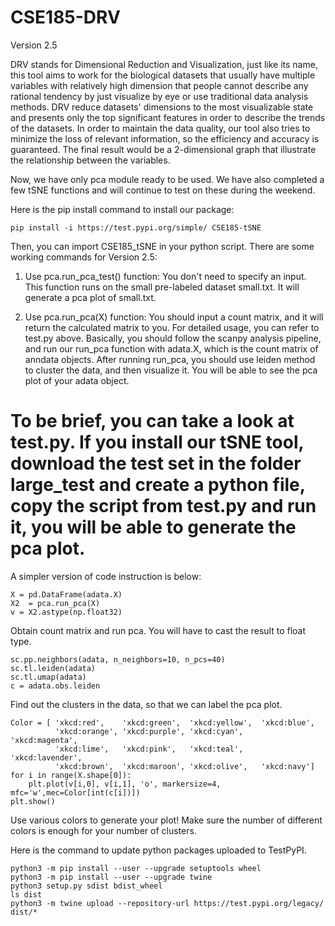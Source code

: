# CSE185-DRV
Version 2.5

DRV stands for Dimensional Reduction and Visualization, just like its name, this tool aims to work for the biological datasets that usually have multiple variables with relatively high dimension that people cannot describe any rational tendency by just visualize by eye or use traditional data analysis methods. DRV reduce datasets' dimensions to the most visualizable state and presents only the top significant features in order to describe the trends of the datasets. In order to maintain the data quality, our tool also tries to minimize the loss of relevant information, so the efficiency and accuracy is guaranteed. The final result would be a 2-dimensional graph that illustrate the relationship between the variables.

Now, we have only pca module ready to be used. We have also completed a few tSNE functions and will continue to test on these during the weekend.

Here is the pip install command to install our package:
```
pip install -i https://test.pypi.org/simple/ CSE185-tSNE
```
Then, you can import CSE185_tSNE in your python script.
There are some working commands for Version 2.5:

1. Use pca.run_pca_test() function: You don't need to specify an input. This function runs on the small pre-labeled dataset small.txt. It will generate a pca plot of small.txt. 

2. Use pca.run_pca(X) function: You should input a count matrix, and it will return the calculated matrix to you. For detailed usage, you can refer to test.py above. Basically, you should follow the scanpy analysis pipeline, and run our run_pca function with adata.X, which is the count matrix of anndata objects. After running run_pca, you should use leiden method to cluster the data, and then visualize it. You will be able to see the pca plot of your adata object.

# To be brief, you can take a look at test.py. If you install our tSNE tool, download the test set in the folder large_test and create a python file, copy the script from test.py and run it, you will be able to generate the pca plot.

A simpler version of code instruction is below:
```
X = pd.DataFrame(adata.X)
X2  = pca.run_pca(X)
v = X2.astype(np.float32)
```
Obtain count matrix and run pca. You will have to cast the result to float type.
```
sc.pp.neighbors(adata, n_neighbors=10, n_pcs=40)
sc.tl.leiden(adata)
sc.tl.umap(adata)
c = adata.obs.leiden
```
Find out the clusters in the data, so that we can label the pca plot.
```
Color = [ 'xkcd:red',    'xkcd:green',  'xkcd:yellow',  'xkcd:blue',
          'xkcd:orange', 'xkcd:purple', 'xkcd:cyan',    'xkcd:magenta',
          'xkcd:lime',   'xkcd:pink',   'xkcd:teal',    'xkcd:lavender',
          'xkcd:brown',  'xkcd:maroon', 'xkcd:olive',   'xkcd:navy']
for i in range(X.shape[0]):
    plt.plot(v[i,0], v[i,1], 'o', markersize=4, mfc='w',mec=Color[int(c[i])])
plt.show()
```
Use various colors to generate your plot! Make sure the number of different colors is enough for your number of clusters.

Here is the command to update python packages uploaded to TestPyPI.
```
python3 -m pip install --user --upgrade setuptools wheel
python3 -m pip install --user --upgrade twine
python3 setup.py sdist bdist_wheel
ls dist
python3 -m twine upload --repository-url https://test.pypi.org/legacy/ dist/*
```
